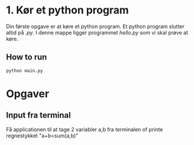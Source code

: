 # 1. Kør et python program
Din første opgave er at køre et python program. Et python program slutter altid på *.py*. I denne mappe ligger programmet *hello.py* som vi skal prøve at køre.


## How to run

`python main.py`

# Opgaver

## Input fra terminal
Få applicationen til at tage 2 variabler a,b fra terminalen of printe regnestykket "a+b=sum(a,b)"
